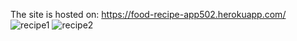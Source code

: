The site is hosted on: https://food-recipe-app502.herokuapp.com/
![recipe1](https://user-images.githubusercontent.com/64323437/119166964-e542bf80-ba7c-11eb-97a8-960572ec8980.png)
![recipe2](https://user-images.githubusercontent.com/64323437/119166971-e7a51980-ba7c-11eb-87fe-31e509c6b3b4.png)
